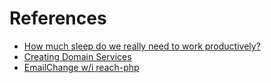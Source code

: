 # References

* [How much sleep do we really need to work productively?](http://blog.bufferapp.com/how-much-sleep-do-we-really-need-to-work-productively)
* [Creating Domain Services](http://culttt.com/2014/09/29/creating-domain-services/)
* [EmailChange w/i reach-php](https://stash.corp.CPT.com/projects/MAX/repos/reach-php/pull-requests/76/diff)
